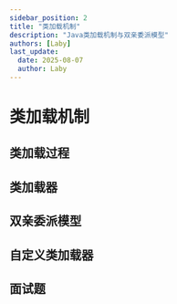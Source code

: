 ```yaml
---
sidebar_position: 2
title: "类加载机制"
description: "Java类加载机制与双亲委派模型"
authors: [Laby]
last_update:
  date: 2025-08-07
  author: Laby
---
```


# 类加载机制

## 类加载过程

## 类加载器

## 双亲委派模型

## 自定义类加载器

## 面试题 